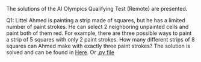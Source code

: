 The solutions of the AI Olympics Qualifying Test (Remote) are presented.

Q1: Littel Ahmed is painting a strip made of squares, but he has a limited number of paint strokes. He can select 2 neighboring unpainted cells and paint both of them red. 
For example, there are three possible ways to paint a strip of 5 squares with only 2 paint strokes. 
How many different strips of 8 squares can Ahmed make with exactly three paint strokes?
The solution is solved and can be found in [Here](https://github.com/EbrahimAlwajih/2023-Qualifying-Test--Remote-/blob/main/Painting%20Squares.ipynb). Or [.py file](https://github.com/EbrahimAlwajih/2023-Qualifying-Test--Remote-/blob/main/squares.py)






